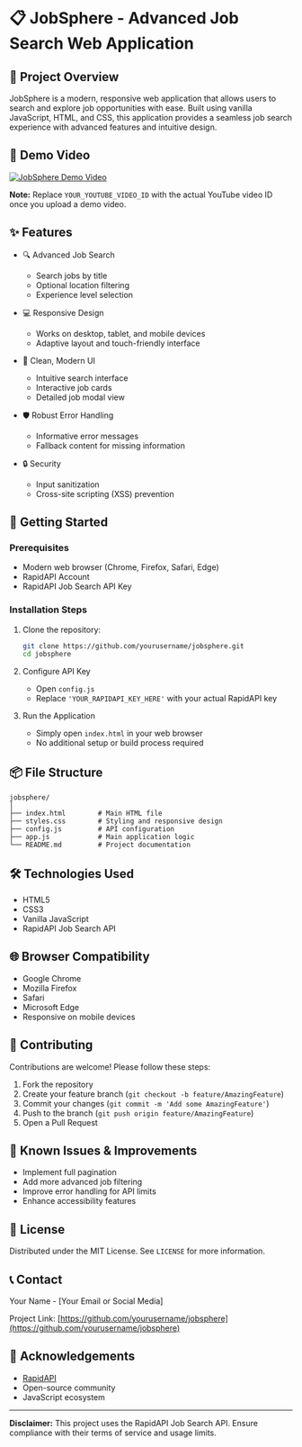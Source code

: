 # 📋 JobSphere - Advanced Job Search Web Application

## 🌟 Project Overview

JobSphere is a modern, responsive web application that allows users to search and explore job opportunities with ease. Built using vanilla JavaScript, HTML, and CSS, this application provides a seamless job search experience with advanced features and intuitive design.

## 🎥 Demo Video

[![JobSphere Demo Video](https://img.youtube.com/vi/YOUR_YOUTUBE_VIDEO_ID/0.jpg)](https://www.youtube.com/watch?v=YOUR_YOUTUBE_VIDEO_ID)

**Note:** Replace `YOUR_YOUTUBE_VIDEO_ID` with the actual YouTube video ID once you upload a demo video.

## ✨ Features

- 🔍 Advanced Job Search
  - Search jobs by title
  - Optional location filtering
  - Experience level selection

- 💻 Responsive Design
  - Works on desktop, tablet, and mobile devices
  - Adaptive layout and touch-friendly interface

- 🎨 Clean, Modern UI
  - Intuitive search interface
  - Interactive job cards
  - Detailed job modal view

- 🛡️ Robust Error Handling
  - Informative error messages
  - Fallback content for missing information

- 🔒 Security
  - Input sanitization
  - Cross-site scripting (XSS) prevention

## 🚀 Getting Started

### Prerequisites

- Modern web browser (Chrome, Firefox, Safari, Edge)
- RapidAPI Account
- RapidAPI Job Search API Key

### Installation Steps

1. Clone the repository:
   ```bash
   git clone https://github.com/yourusername/jobsphere.git
   cd jobsphere
   ```

2. Configure API Key
   - Open `config.js`
   - Replace `'YOUR_RAPIDAPI_KEY_HERE'` with your actual RapidAPI key

3. Run the Application
   - Simply open `index.html` in your web browser
   - No additional setup or build process required

## 📦 File Structure

```
jobsphere/
│
├── index.html        # Main HTML file
├── styles.css        # Styling and responsive design
├── config.js         # API configuration
├── app.js            # Main application logic
└── README.md         # Project documentation
```

## 🛠️ Technologies Used

- HTML5
- CSS3
- Vanilla JavaScript
- RapidAPI Job Search API

## 🌐 Browser Compatibility

- Google Chrome
- Mozilla Firefox
- Safari
- Microsoft Edge
- Responsive on mobile devices

## 🤝 Contributing

Contributions are welcome! Please follow these steps:

1. Fork the repository
2. Create your feature branch (`git checkout -b feature/AmazingFeature`)
3. Commit your changes (`git commit -m 'Add some AmazingFeature'`)
4. Push to the branch (`git push origin feature/AmazingFeature`)
5. Open a Pull Request

## 🐛 Known Issues & Improvements

- Implement full pagination
- Add more advanced job filtering
- Improve error handling for API limits
- Enhance accessibility features

## 📄 License

Distributed under the MIT License. See `LICENSE` for more information.

## 📞 Contact

Your Name - [Your Email or Social Media]

Project Link: [https://github.com/yourusername/jobsphere](https://github.com/yourusername/jobsphere)

## 🙏 Acknowledgements

- [RapidAPI](https://rapidapi.com/)
- Open-source community
- JavaScript ecosystem

---

**Disclaimer:** This project uses the RapidAPI Job Search API. Ensure compliance with their terms of service and usage limits.